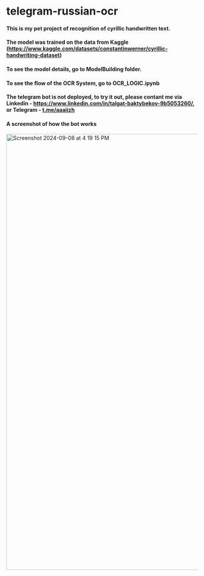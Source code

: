 # telegram-russian-ocr

#### This is my pet project of recognition of cyrillic handwritten text. 

#### The model was trained on the data from Kaggle (https://www.kaggle.com/datasets/constantinwerner/cyrillic-handwriting-dataset) 

#### To see the model details, go to ModelBuilding folder. 
#### To see the flow of the OCR System, go to OCR_LOGIC.ipynb

#### The telegram bot is not deployed, to try it out, please contant me via Linkedin - https://www.linkedin.com/in/talgat-baktybekov-9b5053260/, or Telegram - [t.me/aaaiizh](https://t.me/aaaiizh)

#### A screenshot of how the bot works 

<img width="1147" alt="Screenshot 2024-09-08 at 4 19 15 PM" src="https://github.com/user-attachments/assets/b3de86e0-0933-414c-8e29-d31c22bd3ff8">
